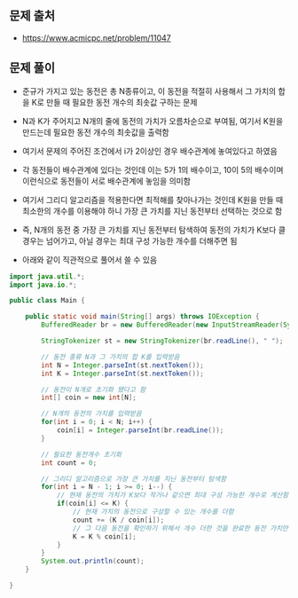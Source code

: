 ## 문제 출처
- https://www.acmicpc.net/problem/11047

## 문제 풀이
- 준규가 가지고 있는 동전은 총 N종류이고, 이 동전을 적절히 사용해서 그 가치의 합을 K로 만들 때 필요한 동전 개수의 최솟값 구하는 문제

- N과 K가 주어지고 N개의 줄에 동전의 가치가 오름차순으로 부여됨, 여기서 K원을 만드는데 필요한 동전 개수의 최솟값을 출력함

- 여기서 문제의 주어진 조건에서 i가 2이상인 경우 배수관계에 놓여있다고 하였음

- 각 동전들이 배수관계에 있다는 것인데 이는 5가 1의 배수이고, 10이 5의 배수이며 이런식으로 동전들이 서로 배수관계에 놓임을 의미함

- 여기서 그리디 알고리즘을 적용한다면 최적해를 찾아나가는 것인데 K원을 만들 때 최소한의 개수를 이용해야 하니 가장 큰 가치를 지닌 동전부터 선택하는 것으로 함

- 즉, N개의 동전 중 가장 큰 가치를 지닌 동전부터 탐색하여 동전의 가치가 K보다 클 경우는 넘어가고, 아닐 경우는 최대 구성 가능한 개수를 더해주면 됨

- 아래와 같이 직관적으로 풀어서 쓸 수 있음

```java
import java.util.*;
import java.io.*;

public class Main {

    public static void main(String[] args) throws IOException {
        BufferedReader br = new BufferedReader(new InputStreamReader(System.in));

        StringTokenizer st = new StringTokenizer(br.readLine(), " ");

        // 동전 종류 N과 그 가치의 합 K를 입력받음
        int N = Integer.parseInt(st.nextToken());
        int K = Integer.parseInt(st.nextToken());

        // 동전이 N개로 초기화 됐다고 함
        int[] coin = new int[N];

        // N개의 동전의 가치를 입력받음
        for(int i = 0; i < N; i++) {
            coin[i] = Integer.parseInt(br.readLine());
        }

        // 필요한 동전개수 초기화
        int count = 0;

        // 그리디 알고리즘으로 가장 큰 가치를 지닌 동전부터 탐색함
        for(int i = N - 1; i >= 0; i--) {
            // 현재 동전의 가치가 K보다 작거나 같으면 최대 구성 가능한 개수로 계산함
            if(coin[i] <= K) {
                // 현재 가치의 동전으로 구성할 수 있는 개수를 더함
                count += (K / coin[i]);
                // 그 다음 동전을 확인하기 위해서 개수 더한 것을 완료한 동전 가치만큼 나눠서 나머지를 계산함
                K = K % coin[i];
            }
        }
        System.out.println(count);
    }

}
```